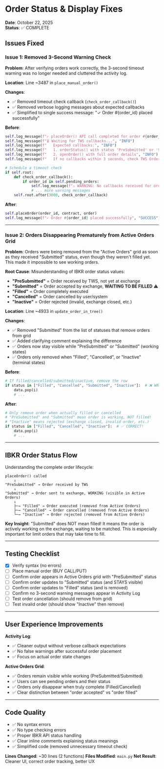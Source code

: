 # Order Status & Display Fixes

**Date**: October 22, 2025  
**Status**: ✅ COMPLETE

## Issues Fixed

### Issue 1: Removed 3-Second Warning Check
**Problem**: After verifying orders work correctly, the 3-second timeout warning was no longer needed and cluttered the activity log.

**Location**: Line ~3487 in `place_manual_order()`

**Changes**:
- ✅ Removed timeout check callback (`check_order_callback()`)
- ✅ Removed verbose logging messages about expected callbacks
- ✅ Simplified to single success message: "✓ Order #{order_id} placed successfully"

**Before**:
```python
self.log_message(f"✓ placeOrder() API call completed for order #{order_id}", "SUCCESS")
self.log_message(f"⏳ Waiting for TWS callbacks...", "INFO")
self.log_message(f"   Expected callbacks:", "INFO")
self.log_message(f"   1. orderStatus() with status 'PreSubmitted' or 'Submitted'", "INFO")
self.log_message(f"   2. openOrder() with full order details", "INFO")
self.log_message(f"   If no callbacks within 3 seconds, check TWS Order Management window", "WARNING")

# Schedule a timeout check
if self.root:
    def check_order_callback():
        if order_id in self.pending_orders:
            self.log_message(f"⚠️ WARNING: No callbacks received for order #{order_id} after 3 seconds", "WARNING")
            # ... more warning messages
    self.root.after(3000, check_order_callback)
```

**After**:
```python
self.placeOrder(order_id, contract, order)
self.log_message(f"✓ Order #{order_id} placed successfully", "SUCCESS")
```

---

### Issue 2: Orders Disappearing Prematurely from Active Orders Grid

**Problem**: Orders were being removed from the "Active Orders" grid as soon as they received "Submitted" status, even though they weren't filled yet. This made it impossible to see working orders.

**Root Cause**: Misunderstanding of IBKR order status values:
- **"PreSubmitted"** = Order received by TWS, not yet at exchange
- **"Submitted"** = Order accepted by exchange, **WAITING TO BE FILLED** ⚠️
- **"Filled"** = Order completely executed
- **"Cancelled"** = Order cancelled by user/system
- **"Inactive"** = Order rejected (invalid, exchange closed, etc.)

**Location**: Line ~4933 in `update_order_in_tree()`

**Changes**:
- ✅ Removed "Submitted" from the list of statuses that remove orders from grid
- ✅ Added clarifying comment explaining the difference
- ✅ Orders now stay visible while "PreSubmitted" or "Submitted" (working states)
- ✅ Orders only removed when "Filled", "Cancelled", or "Inactive" (terminal states)

**Before**:
```python
# If filled/cancelled/submitted/inactive, remove the row
if status in ["Filled", "Cancelled", "Submitted", "Inactive"]:  # ❌ WRONG!
    data.pop(i)
    # ...
```

**After**:
```python
# Only remove order when actually filled or cancelled
# "PreSubmitted" and "Submitted" mean order is working, NOT filled!
# "Inactive" means rejected (exchange closed, invalid order, etc.)
if status in ["Filled", "Cancelled", "Inactive"]:  # ✅ CORRECT!
    data.pop(i)
    # ...
```

---

## IBKR Order Status Flow

Understanding the complete order lifecycle:

```
placeOrder() called
    ↓
"PreSubmitted" → Order received by TWS
    ↓
"Submitted" → Order sent to exchange, WORKING (visible in Active Orders)
    ↓
    ├─→ "Filled" → Order executed (removed from Active Orders)
    ├─→ "Cancelled" → Order cancelled (removed from Active Orders)
    └─→ "Inactive" → Order rejected (removed from Active Orders)
```

**Key Insight**: "Submitted" does NOT mean filled! It means the order is actively working on the exchange, waiting to be matched. This is especially important for limit orders that may take time to fill.

---

## Testing Checklist

- [x] Verify syntax (no errors)
- [ ] Place manual order (BUY CALL/PUT)
- [ ] Confirm order appears in Active Orders grid with "PreSubmitted" status
- [ ] Confirm order updates to "Submitted" status (and STAYS visible)
- [ ] Confirm order updates to "Filled" status (and is removed)
- [ ] Confirm no 3-second warning messages appear in Activity Log
- [ ] Test order cancellation (should remove from grid)
- [ ] Test invalid order (should show "Inactive" then remove)

---

## User Experience Improvements

**Activity Log**:
- ✅ Cleaner output without verbose callback expectations
- ✅ No false warnings after successful order placement
- ✅ Focus on actual order state changes

**Active Orders Grid**:
- ✅ Orders remain visible while working (PreSubmitted/Submitted)
- ✅ Users can see pending orders and their status
- ✅ Orders only disappear when truly complete (Filled/Cancelled)
- ✅ Clear distinction between "order accepted" vs "order filled"

---

## Code Quality

- ✅ No syntax errors
- ✅ No type checking errors
- ✅ Proper IBKR API status handling
- ✅ Clear inline comments explaining status meanings
- ✅ Simplified code (removed unnecessary timeout check)

**Lines Changed**: ~30 lines (2 functions)
**Files Modified**: `main.py`
**Net Result**: Cleaner UI, correct order tracking, better UX
